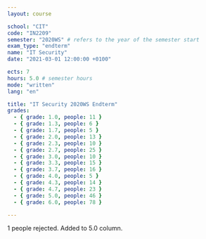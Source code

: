 ```yaml
---
layout: course

school: "CIT"
code: "IN2209"
semester: "2020WS" # refers to the year of the semester start
exam_type: "endterm"
name: "IT Security"
date: "2021-03-01 12:00:00 +0100"

ects: 7
hours: 5.0 # semester hours
mode: "written"
lang: "en"

title: "IT Security 2020WS Endterm"
grades:
  - { grade: 1.0, people: 11 }
  - { grade: 1.3, people: 6 }
  - { grade: 1.7, people: 5 }
  - { grade: 2.0, people: 13 }
  - { grade: 2.3, people: 10 }
  - { grade: 2.7, people: 25 }
  - { grade: 3.0, people: 10 }
  - { grade: 3.3, people: 15 }
  - { grade: 3.7, people: 16 }
  - { grade: 4.0, people: 5 }
  - { grade: 4.3, people: 14 }
  - { grade: 4.7, people: 23 }
  - { grade: 5.0, people: 46 }
  - { grade: 6.0, people: 78 }

---
```


1 people rejected. Added to 5.0 column. 
